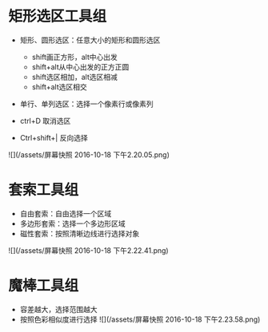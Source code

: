 # 矩形选区工具组

  - 矩形、圆形选区：任意大小的矩形和圆形选区

    - shift画正方形，alt中心出发
    - shift+alt从中心出发的正方正圆
    - shift选区相加，alt选区相减
    - shift+alt选区相交
  
  - 单行、单列选区：选择一个像素行或像素列

  - ctrl+D 取消选区
  - Ctrl+shift+| 反向选择

 ![](/assets/屏幕快照 2016-10-18 下午2.20.05.png)

# 套索工具组

  - 自由套索：自由选择一个区域
  - 多边形套索：选择一个多边形区域
  - 磁性套索：按照清晰边线进行选择对象

 ![](/assets/屏幕快照 2016-10-18 下午2.22.41.png)

# 魔棒工具组

 - 容差越大，选择范围越大
 - 按照色彩相似度进行选择
 ![](/assets/屏幕快照 2016-10-18 下午2.23.58.png)